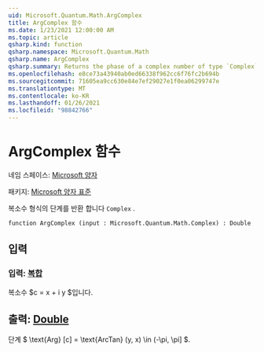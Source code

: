 ```yaml
---
uid: Microsoft.Quantum.Math.ArgComplex
title: ArgComplex 함수
ms.date: 1/23/2021 12:00:00 AM
ms.topic: article
qsharp.kind: function
qsharp.namespace: Microsoft.Quantum.Math
qsharp.name: ArgComplex
qsharp.summary: Returns the phase of a complex number of type `Complex`.
ms.openlocfilehash: e8ce73a43940ab0ed66338f962cc6f76fc2b694b
ms.sourcegitcommit: 71605ea9cc630e84e7ef29027e1f0ea06299747e
ms.translationtype: MT
ms.contentlocale: ko-KR
ms.lasthandoff: 01/26/2021
ms.locfileid: "98842766"
---
```

# <a name="argcomplex-function"></a>ArgComplex 함수

네임 스페이스: [Microsoft 양자](xref:Microsoft.Quantum.Math)

패키지: [Microsoft 양자 표준](https://nuget.org/packages/Microsoft.Quantum.Standard)


복소수 형식의 단계를 반환 합니다 `Complex` .

```qsharp
function ArgComplex (input : Microsoft.Quantum.Math.Complex) : Double
```


## <a name="input"></a>입력

### <a name="input--complex"></a>입력: [복합](xref:Microsoft.Quantum.Math.Complex)

복소수 $c = x + i y $입니다.



## <a name="output--double"></a>출력: [Double](xref:microsoft.quantum.lang-ref.double)

단계 $ \text{Arg} [c] = \text{ArcTan} (y, x) \in (-\pi, \pi] $.